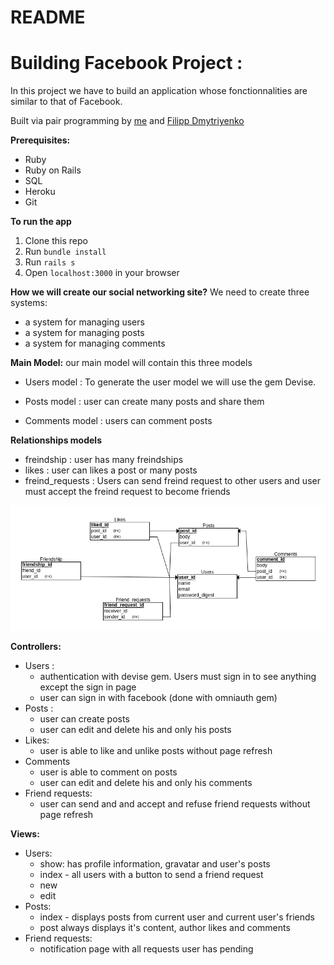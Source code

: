 # README
# Building Facebook Project :
 In this project we have to build an application whose fonctionnalities are similar to that of Facebook.

 Built via pair programming by [me](https://github.com/zinagithub) and [Filipp Dmytriyenko](https://github.com/YellowPipe)
 
 **Prerequisites:**
 * Ruby
 * Ruby on Rails
 * SQL
 * Heroku
 * Git
 
 
 **To run the app**

 1. Clone this repo
 2. Run `bundle install`
 3. Run `rails s`
 4. Open `localhost:3000` in your browser
 
 **How we will create our social networking site?**
 We need to create three systems:
 * a system for managing users
 * a system for managing posts
 * a system for managing comments

**Main Model:**
our main model will contain this three models

* Users model : To generate the user model we will use the gem Devise.

* Posts model : user can create many posts and share them
* Comments model : users can comment posts

**Relationships models**
* freindship : user has many freindships
* likes : user can likes a post or many posts
* freind_requests : Users can send freind request to other users and user must accept the freind request to become friends

![Entity Relationship Diagram](./db_diagram.png)

**Controllers:**
* Users :
  * authentication with devise gem. Users must sign in to see anything except the sign in page
  * user can sign in with facebook (done with omniauth gem)
* Posts :
  * user can create posts
  * user can edit and delete his and only his posts
* Likes:
  * user is able to like and unlike posts without page refresh 
* Comments
  * user is able to comment on posts
  * user can edit and delete his and only his comments
* Friend requests:
  * user can send and and accept and refuse friend requests without page refresh

**Views:**
* Users:
  * show: has profile information, gravatar and user's posts
  * index - all users with a button to send a friend request
  * new
  * edit
* Posts:
  * index - displays posts from current user and current user's friends
  * post always displays it's content, author likes and comments
* Friend requests:
  * notification page with all requests user has pending 
